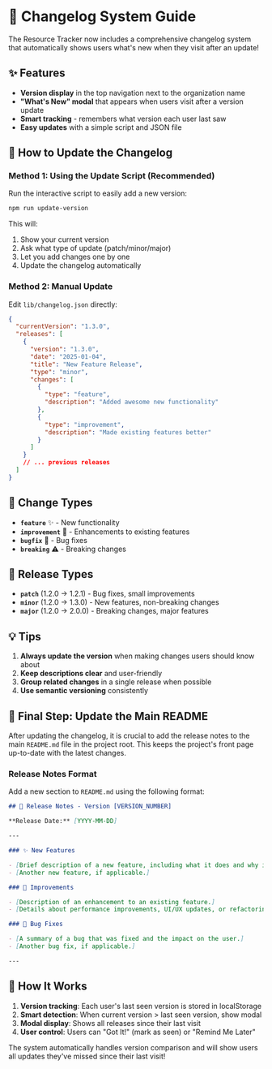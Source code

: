 # 📝 Changelog System Guide

The Resource Tracker now includes a comprehensive changelog system that automatically shows users what's new when they visit after an update!

## ✨ Features

- **Version display** in the top navigation next to the organization name
- **"What's New" modal** that appears when users visit after a version update
- **Smart tracking** - remembers what version each user last saw
- **Easy updates** with a simple script and JSON file

## 🚀 How to Update the Changelog

### Method 1: Using the Update Script (Recommended)

Run the interactive script to easily add a new version:

```bash
npm run update-version
```

This will:

1. Show your current version
2. Ask what type of update (patch/minor/major)
3. Let you add changes one by one
4. Update the changelog automatically

### Method 2: Manual Update

Edit `lib/changelog.json` directly:

```json
{
  "currentVersion": "1.3.0",
  "releases": [
    {
      "version": "1.3.0",
      "date": "2025-01-04",
      "title": "New Feature Release",
      "type": "minor",
      "changes": [
        {
          "type": "feature",
          "description": "Added awesome new functionality"
        },
        {
          "type": "improvement",
          "description": "Made existing features better"
        }
      ]
    }
    // ... previous releases
  ]
}
```

## 📝 Change Types

- **`feature`** ✨ - New functionality
- **`improvement`** 🔧 - Enhancements to existing features
- **`bugfix`** 🐛 - Bug fixes
- **`breaking`** ⚠️ - Breaking changes

## 🎯 Release Types

- **`patch`** (1.2.0 → 1.2.1) - Bug fixes, small improvements
- **`minor`** (1.2.0 → 1.3.0) - New features, non-breaking changes
- **`major`** (1.2.0 → 2.0.0) - Breaking changes, major features

## 💡 Tips

1. **Always update the version** when making changes users should know about
2. **Keep descriptions clear** and user-friendly
3. **Group related changes** in a single release when possible
4. **Use semantic versioning** consistently

## 📢 Final Step: Update the Main README

After updating the changelog, it is crucial to add the release notes to the main `README.md` file in the project root. This keeps the project's front page up-to-date with the latest changes.

### Release Notes Format

Add a new section to `README.md` using the following format:

```markdown
## 🚀 Release Notes - Version [VERSION_NUMBER]

**Release Date:** [YYYY-MM-DD]

---

### ✨ New Features

- [Brief description of a new feature, including what it does and why it's beneficial.]
- [Another new feature, if applicable.]

### 🚀 Improvements

- [Description of an enhancement to an existing feature.]
- [Details about performance improvements, UI/UX updates, or refactoring.]

### 🐛 Bug Fixes

- [A summary of a bug that was fixed and the impact on the user.]
- [Another bug fix, if applicable.]

---
```

## 🔧 How It Works

1. **Version tracking**: Each user's last seen version is stored in localStorage
2. **Smart detection**: When current version > last seen version, show modal
3. **Modal display**: Shows all releases since their last visit
4. **User control**: Users can "Got It!" (mark as seen) or "Remind Me Later"

The system automatically handles version comparison and will show users all updates they've missed since their last visit!

